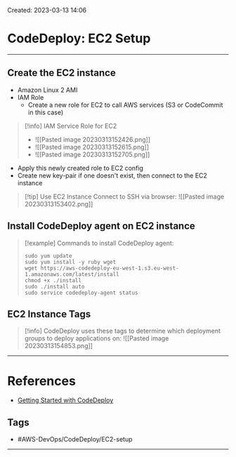 Created: 2023-03-13 14:06
# CodeDeploy: EC2 Setup
---
## Create the EC2 instance
- Amazon Linux 2 AMI
- IAM Role
	- Create a new role for EC2 to call AWS services (S3 or CodeCommit in this case)
>[!info] IAM Service Role for EC2
>- ![[Pasted image 20230313152426.png]]
>- ![[Pasted image 20230313152615.png]]
>- ![[Pasted image 20230313152705.png]]

- Apply this newly created role to EC2 config
- Create new key-pair if one doesn't exist, then connect to the EC2 instance
>[!tip] Use EC2 Instance Connect to SSH via browser:
>![[Pasted image 20230313153402.png]]


## Install CodeDeploy agent on EC2 instance
>[!example] Commands to install CodeDeploy agent:
> ```
> sudo yum update
> sudo yum install -y ruby wget
> wget https://aws-codedeploy-eu-west-1.s3.eu-west-1.amazonaws.com/latest/install
> chmod +x ./install
> sudo ./install auto
> sudo service codedeploy-agent status

## EC2 Instance Tags
>[!info] CodeDeploy uses these tags to determine which deployment groups to deploy applications on:
>![[Pasted image 20230313154853.png]]


---
# References
- [Getting Started with CodeDeploy](https://docs.aws.amazon.com/codedeploy/latest/userguide/getting-started-codedeploy.html)

## Tags
- #AWS-DevOps/CodeDeploy/EC2-setup 
---